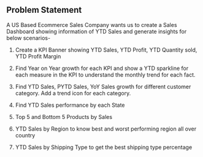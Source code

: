 ## Problem Statement

A US Based Ecommerce Sales Company wants us to create a Sales Dashboard showing information of YTD Sales and generate insights for below scenarios-

1. Create a KPI Banner showing YTD Sales, YTD Profit, YTD Quantity sold, YTD Profit Margin

2. Find Year on Year growth for each KPI and show a YTD sparkline for each measure in the KPI to understand the monthly trend for each fact.

3. Find YTD Sales, PYTD Sales, YoY Sales growth for different customer category. Add a trend icon for each category.

4. Find YTD Sales performance by each State

5. Top 5 and Bottom 5 Products by Sales

6. YTD Sales by Region to know best and worst performing region all over country

7. YTD Sales by Shipping Type to get the best shipping type percentage
